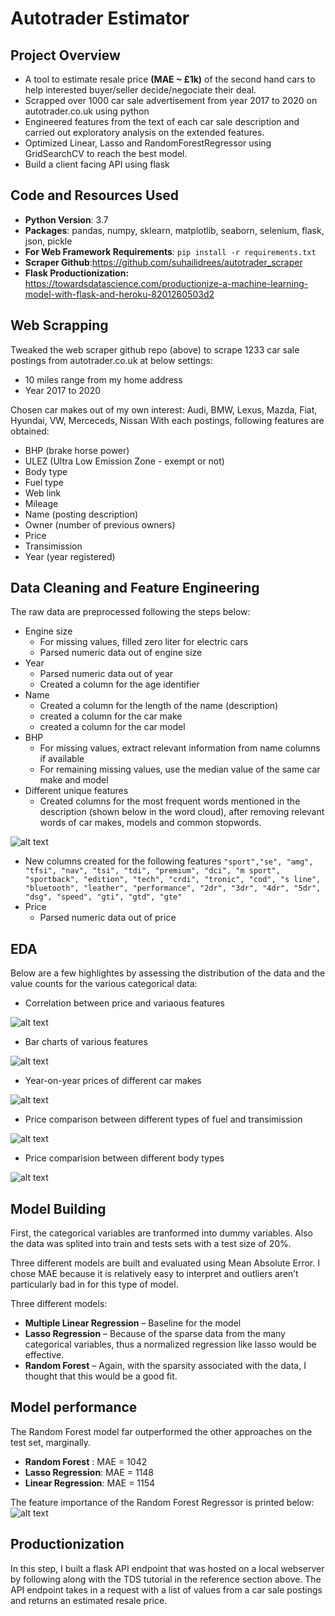 # Autotrader Estimator

## Project Overview
* A tool to estimate resale price **(MAE ~ £1k)** of the second hand cars to help interested buyer/seller decide/negociate their deal.
* Scrapped over 1000 car sale advertisement from year 2017 to 2020 on autotrader.co.uk using python
* Engineered features from the text of each car sale description and carried out exploratory analysis on the extended features.
* Optimized Linear, Lasso and RandomForestRegressor using GridSearchCV to reach the best model.
* Build a client facing API using flask

## Code and Resources Used
* **Python Version**: 3.7
* **Packages**: pandas, numpy, sklearn, matplotlib, seaborn, selenium, flask, json, pickle
* **For Web Framework Requirements**: `pip install -r requirements.txt`
* **Scraper Github**:https://github.com/suhailidrees/autotrader_scraper
* **Flask Productionization:** https://towardsdatascience.com/productionize-a-machine-learning-model-with-flask-and-heroku-8201260503d2

## Web Scrapping
Tweaked the web scraper github repo (above) to scrape 1233 car sale postings from autotrader.co.uk at below settings:
* 10 miles range from my home address
* Year 2017 to 2020

Chosen car makes out of my own interest: Audi, BMW, Lexus, Mazda, Fiat, Hyundai, VW, Merceceds, Nissan
With each postings, following features are obtained:
* BHP (brake horse power)
* ULEZ (Ultra Low Emission Zone - exempt or not)
* Body type
* Fuel type
* Web link
* Mileage
* Name (posting description)
* Owner (number of previous owners)
* Price
* Transimission
* Year (year registered)

## Data Cleaning and Feature Engineering
The raw data are preprocessed following the steps below:
* Engine size
  * For missing values, filled zero liter for electric cars
  * Parsed numeric data out of engine size
* Year
  * Parsed numeric data out of year 
  * Created a column for the age identifier
 * Name
   * Created a column for the length of the name (description)
   * created a column for the car make
   * created a column for the car model
 * BHP
   * For missing values, extract relevant information from name columns if available
   * For remaining missing values, use the median value of the same car make and model
 * Different unique features
   * Created columns for the most frequent words mentioned in the description (shown below in the word cloud), after removing relevant words of car makes, models and common stopwords.
 
![alt text](https://github.com/Hyang0219/Autotrader_estimator_project/blob/main/Images/feature_cloud.png "Word Cloud for Feature Engineering")
   * New columns created for the following features `"sport","se", "amg", "tfsi", "nav", "tsi", "tdi", "premium", "dci", "m sport", "sportback", "edition", "tech", "crdi", "tronic", "cod", "s line", "bluetooth", "leather", "performance", "2dr", "3dr", "4dr", "5dr", "dsg", "speed", "gti", "gtd", "gte"`
 * Price
   * Parsed numeric data out of price
   
## EDA
Below are a few highlightes by assessing the distribution of the data and the value counts for the various categorical data:
* Correlation between price and variaous features

![alt text](https://github.com/Hyang0219/Autotrader_estimator_project/blob/main/Images/heatmap.png "headmap for price correlation")
* Bar charts of various features

![alt text](https://github.com/Hyang0219/Autotrader_estimator_project/blob/main/Images/body.png "bar chats")

* Year-on-year prices of different car makes

![alt text](https://github.com/Hyang0219/Autotrader_estimator_project/blob/main/Images/make-year.png "make-year prices")
* Price comparison between different types of fuel and transimission

![alt text](https://github.com/Hyang0219/Autotrader_estimator_project/blob/main/Images/fuel-transimission.png "fuel-transimission prices")
* Price comparision between different body types

![alt text](https://github.com/Hyang0219/Autotrader_estimator_project/blob/main/Images/body-price.png "body prices")

## Model Building
First, the categorical variables are tranformed into dummy variables. Also the data was splited into train and tests sets with a test size of 20%.   

Three different models are built and evaluated using Mean Absolute Error. I chose MAE because it is relatively easy to interpret and outliers aren’t particularly bad in for this type of model.   

Three different models:
*	**Multiple Linear Regression** – Baseline for the model
*	**Lasso Regression** – Because of the sparse data from the many categorical variables, thus a normalized regression like lasso would be effective.
*	**Random Forest** – Again, with the sparsity associated with the data, I thought that this would be a good fit. 

## Model performance
The Random Forest model far outperformed the other approaches on the test set, marginally. 
*	**Random Forest** : MAE = 1042
*	**Lasso Regression**: MAE = 1148
*	**Linear Regression**: MAE = 1154

The feature importance of the Random Forest Regressor is printed below:
![alt text](https://github.com/Hyang0219/Autotrader_estimator_project/blob/main/Images/feature-importantce.png "feature-importantce")

## Productionization 
In this step, I built a flask API endpoint that was hosted on a local webserver by following along with the TDS tutorial in the reference section above. The API endpoint takes in a request with a list of values from a car sale postings and returns an estimated resale price. 
